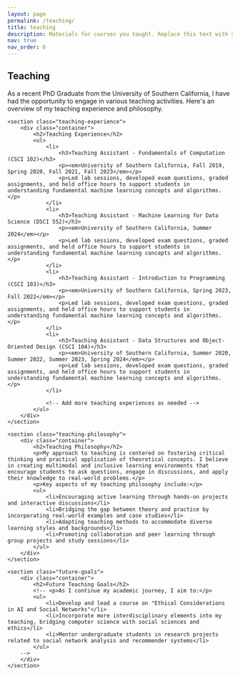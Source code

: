 ```yaml
---
layout: page
permalink: /teaching/
title: teaching
description: Materials for courses you taught. Replace this text with your description.
nav: true
nav_order: 6
---
```



<main>
    <section class="teaching-intro">
        <div class="container">
            <h1>Teaching</h1>
            <p>As a recent PhD Graduate from the University of Southern California, I have had the opportunity to engage in various teaching activities. Here's an overview of my teaching experience and philosophy.</p>
        </div>
    </section>

    <section class="teaching-experience">
        <div class="container">
            <h2>Teaching Experience</h2>
            <ul>
                <li>
                    <h3>Teaching Assistant - Fundamentals of Computation (CSCI 102)</h3>
                    <p><em>University of Southern California, Fall 2019, Spring 2020, Fall 2021, Fall 2023</em></p>
                    <p>Led lab sessions, developed exam questions, graded assignments, and held office hours to support students in understanding fundamental machine learning concepts and algorithms.</p>
                </li>
                <li>
                    <h3>Teaching Assistant - Machine Learning for Data Science (DSCI 552)</h3>
                    <p><em>University of Southern California, Summer 2024</em></p>
                    <p>Led lab sessions, developed exam questions, graded assignments, and held office hours to support students in understanding fundamental machine learning concepts and algorithms.</p>
                </li>
                <li>
                    <h3>Teaching Assistant - Introduction to Programming (CSCI 103)</h3>
                    <p><em>University of Southern California, Spring 2023, Fall 2022</em></p>
                    <p>Led lab sessions, developed exam questions, graded assignments, and held office hours to support students in understanding fundamental machine learning concepts and algorithms.</p>
                </li>
                <li>
                    <h3>Teaching Assistant - Data Structures and Object-Oriented Design (CSCI 104)</h3>
                    <p><em>University of Southern California, Summer 2020, Summer 2022, Summer 2023, Spring 2024</em></p>
                    <p>Led lab sessions, developed exam questions, graded assignments, and held office hours to support students in understanding fundamental machine learning concepts and algorithms.</p>
                </li>
                
                <!-- Add more teaching experiences as needed -->
            </ul>
        </div>
    </section>

    <section class="teaching-philosophy">
        <div class="container">
            <h2>Teaching Philosophy</h2>
            <p>My approach to teaching is centered on fostering critical thinking and practical application of theoretical concepts. I believe in creating multimodal and inclusive learning environments that encourage students to ask questions, engage in discussions, and apply their knowledge to real-world problems.</p>
            <p>Key aspects of my teaching philosophy include:</p>
            <ul>
                <li>Encouraging active learning through hands-on projects and interactive discussions</li> 
                <li>Bridging the gap between theory and practice by incorporating real-world examples and case studies</li>
                <li>Adapting teaching methods to accommodate diverse learning styles and backgrounds</li>
                <li>Promoting collaboration and peer learning through group projects and study sessions</li>
            </ul>
        </div>
    </section>

    <section class="future-goals">
        <div class="container">
            <h2>Future Teaching Goals</h2>
            <!-- <p>As I continue my academic journey, I aim to:</p>
            <ul>
                <li>Develop and lead a course on "Ethical Considerations in AI and Social Networks"</li>
                <li>Incorporate more interdisciplinary elements into my teaching, bridging computer science with social sciences and ethics</li>
                <li>Mentor undergraduate students in research projects related to social network analysis and recommender systems</li>
            </ul>
        -->
        </div>
    </section>
</main>
